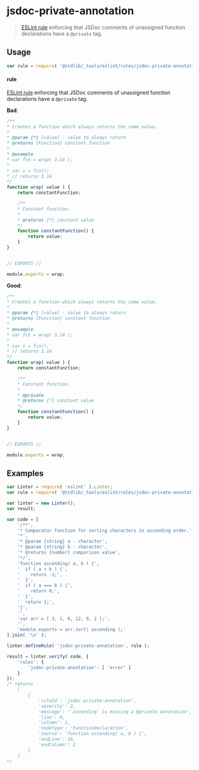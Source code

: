 <!--

@license Apache-2.0

Copyright (c) 2018 The Stdlib Authors.

Licensed under the Apache License, Version 2.0 (the "License");
you may not use this file except in compliance with the License.
You may obtain a copy of the License at

   http://www.apache.org/licenses/LICENSE-2.0

Unless required by applicable law or agreed to in writing, software
distributed under the License is distributed on an "AS IS" BASIS,
WITHOUT WARRANTIES OR CONDITIONS OF ANY KIND, either express or implied.
See the License for the specific language governing permissions and
limitations under the License.

-->

# jsdoc-private-annotation

> [ESLint rule][eslint-rules] enforcing that JSDoc comments of unassigned function declarations have a `@private` tag.

<section class="intro">

</section>

<!-- /.intro -->

<section class="usage">

## Usage

```javascript
var rule = require( '@stdlib/_tools/eslint/rules/jsdoc-private-annotation' );
```

#### rule

[ESLint rule][eslint-rules] enforcing that JSDoc comments of unassigned function declarations have a `@private` tag.

**Bad**:

<!-- eslint-disable stdlib/jsdoc-private-annotation -->

```javascript
/**
* Creates a function which always returns the same value.
*
* @param {*} [value] - value to always return
* @returns {Function} constant function
*
* @example
* var fcn = wrap( 3.14 );
*
* var v = fcn();
* // returns 3.14
*/
function wrap( value ) {
    return constantFunction;

    /**
    * Constant function.
    *
    * @returns {*} constant value
    */
    function constantFunction() {
        return value;
    }
}


// EXPORTS //

module.exports = wrap;
```

**Good**:

```javascript
/**
* Creates a function which always returns the same value.
*
* @param {*} [value] - value to always return
* @returns {Function} constant function
*
* @example
* var fcn = wrap( 3.14 );
*
* var v = fcn();
* // returns 3.14
*/
function wrap( value ) {
    return constantFunction;

    /**
    * Constant function.
    *
    * @private
    * @returns {*} constant value
    */
    function constantFunction() {
        return value;
    }
}


// EXPORTS //

module.exports = wrap;
```

</section>

<!-- /.usage -->

<section class="examples">

## Examples

<!-- eslint no-undef: "error" -->

```javascript
var Linter = require( 'eslint' ).Linter;
var rule = require( '@stdlib/_tools/eslint/rules/jsdoc-private-annotation' );

var linter = new Linter();
var result;

var code = [
    '/**',
    '* Comparator function for sorting characters in ascending order.',
    '*',
    '* @param {string} a - character',
    '* @param {string} b - character',
    '* @returns {number} comparison value',
    '*/',
    'function ascending( a, b ) {',
    '  if ( a < b ) {',
    '    return -1;',
    '  }',
    '  if ( a === b ) {',
    '    return 0;',
    '  }',
    '  return 1;',
    '}',
    '',
    'var arr = [ 3, 1, 6, 12, 9, 2 ];',
    '',
    'module.exports = arr.sort( ascending );'
].join( '\n' );

linter.defineRule( 'jsdoc-private-annotation', rule );

result = linter.verify( code, {
    'rules': {
        'jsdoc-private-annotation': [ 'error' ]
    }
});
/* returns
    [
        {
            'ruleId': 'jsdoc-private-annotation',
            'severity': 2,
            'message': '`ascending` is missing a @private annotation',
            'line': 8,
            'column': 1,
            'nodeType': 'FunctionDeclaration',
            'source': 'function ascending( a, b ) {',
            'endLine': 16,
            'endColumn': 2
        }
    ]
*/
```

</section>

<!-- /.examples -->

<section class="links">

[eslint-rules]: https://eslint.org/docs/developer-guide/working-with-rules

</section>

<!-- /.links -->

